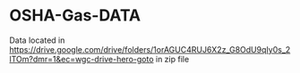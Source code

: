 # OSHA-Gas-DATA

Data located in https://drive.google.com/drive/folders/1orAGUC4RUJ6X2z_G8OdU9qIy0s_2lTOm?dmr=1&ec=wgc-drive-hero-goto in zip file
